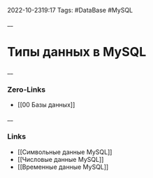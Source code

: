 2022-10-2319:17
Tags: #DataBase #MySQL

__
# Типы данных в MySQL

__
### Zero-Links
- [[00 Базы данных]]

__
### Links
- [[Символьные данные MySQL]]
- [[Числовые данные MySQL]]
- [[Временные данные MySQL]]

